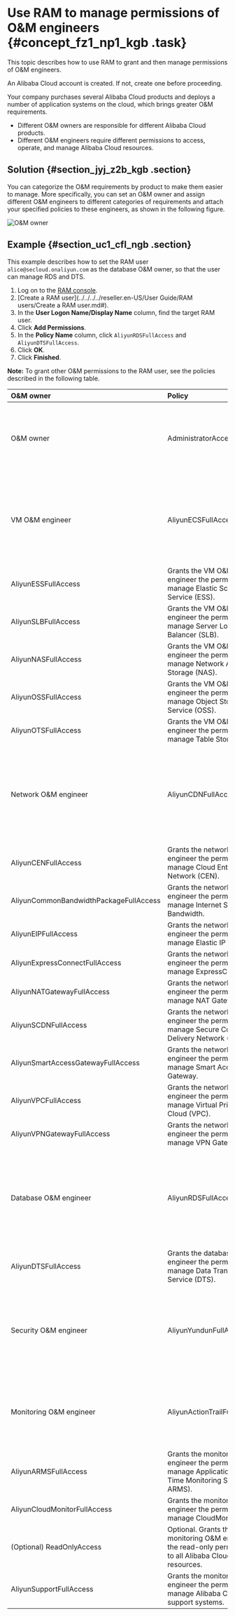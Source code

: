 # Use RAM to manage permissions of O&M engineers {#concept_fz1_np1_kgb .task}

This topic describes how to use RAM to grant and then manage permissions of O&M engineers.

An Alibaba Cloud account is created. If not, create one before proceeding.

Your company purchases several Alibaba Cloud products and deploys a number of application systems on the cloud, which brings greater O&M requirements.

-   Different O&M owners are responsible for different Alibaba Cloud products.
-   Different O&M engineers require different permissions to access, operate, and manage Alibaba Cloud resources.

## Solution {#section_jyj_z2b_kgb .section}

You can categorize the O&M requirements by product to make them easier to manage. More specifically, you can set an O&M owner and assign different O&M engineers to different categories of requirements and attach your specified policies to these engineers, as shown in the following figure.

![O&M owner](http://static-aliyun-doc.oss-cn-hangzhou.aliyuncs.com/assets/img/92369/156777844937801_en-US.png)

## Example {#section_uc1_cfl_ngb .section}

This example describes how to set the RAM user `alice@secloud.onaliyun.com` as the database O&M owner, so that the user can manage RDS and DTS.

1.  Log on to the [RAM console](https://partners-intl.console.aliyun.com/#/ram).
2.  [Create a RAM user](../../../../reseller.en-US/User Guide/RAM users/Create a RAM user.md#).
3.  In the **User Logon Name/Display Name** column, find the target RAM user.
4.  Click **Add Permissions**.
5.  In the **Policy Name** column, click `AliyunRDSFullAccess` and `AliyunDTSFullAccess`.
6.  Click **OK**.
7.  Click **Finished**.

**Note:** To grant other O&M permissions to the RAM user, see the policies described in the following table.

|O&M owner|Policy|Description|
|:--------|:-----|:----------|
|O&M owner|AdministratorAccess|Grants the O&M owner the permission to manage all Alibaba Cloud resources.|
|VM O&M engineer|AliyunECSFullAccess|Grants the VM O&M engineer the permission to manage Elastic Compute Service \(ECS\).|
|AliyunESSFullAccess|Grants the VM O&M engineer the permission to manage Elastic Scaling Service \(ESS\).|
|AliyunSLBFullAccess|Grants the VM O&M engineer the permission to manage Server Load Balancer \(SLB\).|
|AliyunNASFullAccess|Grants the VM O&M engineer the permission to manage Network Attached Storage \(NAS\).|
|AliyunOSSFullAccess|Grants the VM O&M engineer the permission to manage Object Storage Service \(OSS\).|
|AliyunOTSFullAccess|Grants the VM O&M engineer the permission to manage Table Store \(OTS\).|
|Network O&M engineer|AliyunCDNFullAccess|Grants the network O&M engineer the permission to manage Content Delivery Network \(CDN\).|
|AliyunCENFullAccess|Grants the network O&M engineer the permission to manage Cloud Enterprise Network \(CEN\).|
|AliyunCommonBandwidthPackageFullAccess|Grants the network O&M engineer the permission to manage Internet Shared Bandwidth.|
|AliyunEIPFullAccess|Grants the network O&M engineer the permission to manage Elastic IP \(EIP\).|
|AliyunExpressConnectFullAccess|Grants the network O&M engineer the permission to manage ExpressConnect.|
|AliyunNATGatewayFullAccess|Grants the network O&M engineer the permission to manage NAT Gateway.|
|AliyunSCDNFullAccess|Grants the network O&M engineer the permission to manage Secure Content Delivery Network \(SCDN\).|
|AliyunSmartAccessGatewayFullAccess|Grants the network O&M engineer the permission to manage Smart Access Gateway.|
|AliyunVPCFullAccess|Grants the network O&M engineer the permission to manage Virtual Private Cloud \(VPC\).|
|AliyunVPNGatewayFullAccess|Grants the network O&M engineer the permission to manage VPN Gateway.|
|Database O&M engineer|AliyunRDSFullAccess|Grants the database O&M engineer the permission to manage Relational Database Service \(RDS\).|
|AliyunDTSFullAccess|Grants the database O&M engineer the permission to manage Data Transmission Service \(DTS\).|
|Security O&M engineer|AliyunYundunFullAccess|Grants the security O&M engineer the permission to manage Alibaba Cloud Security.|
|Monitoring O&M engineer|AliyunActionTrailFullAccess|Grants the monitoring O&M engineer the permission to manage ActionTrail.|
|AliyunARMSFullAccess|Grants the monitoring O&M engineer the permission to manage Application Real-Time Monitoring Service ARMS\).|
|AliyunCloudMonitorFullAccess|Grants the monitoring O&M engineer the permission to manage CloudMonitor.|
|\(Optional\) ReadOnlyAccess|Optional. Grants the monitoring O&M engineer the read-only permission to all Alibaba Cloud resources.|
|AliyunSupportFullAccess|Grants the monitoring O&M engineer the permission to manage Alibaba Cloud support systems.|

